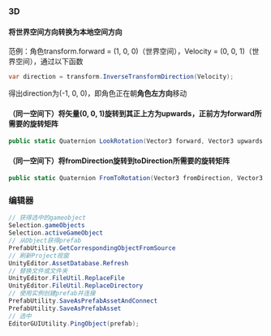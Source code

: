 ### 3D

#### 将世界空间方向转换为本地空间方向

范例：角色transform.forward = (1, 0, 0)（世界空间），Velocity = (0, 0, 1)（世界空间），通过以下函数

```csharp
var direction = transform.InverseTransformDirection(Velocity);
```

得出direction为(-1, 0, 0)，即角色正在朝**角色左方向**移动

#### （同一空间下）将矢量(0, 0, 1)旋转到**其正上方为upwards，正前方为forward**所需要的旋转矩阵

```csharp
public static Quaternion LookRotation(Vector3 forward, Vector3 upwards = Vector3.up);
```

#### （同一空间下）将fromDirection旋转到toDirection所需要的旋转矩阵

```csharp
public static Quaternion FromToRotation(Vector3 fromDirection, Vector3 toDirection);
```


### 编辑器

``` csharp
// 获得选中的gameobject
Selection.gameObjects
Selection.activeGameObject
// 从Object获得prefab
PrefabUtility.GetCorrespondingObjectFromSource
// 刷新Project视窗
UnityEditor.AssetDatabase.Refresh
// 替换文件或文件夹
UnityEditor.FileUtil.ReplaceFile
UnityEditor.FileUtil.ReplaceDirectory
// 使用实例创建prefab并连接
PrefabUtility.SaveAsPrefabAssetAndConnect
PrefabUtility.SaveAsPrefabAsset
// 选中
EditorGUIUtility.PingObject(prefab);
```

